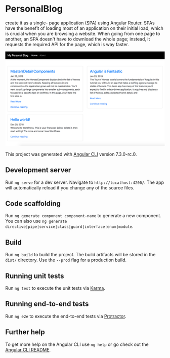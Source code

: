 # PersonalBlog
create it as a single- page application (SPA) using Angular Router. SPAs have the benefit of loading most of an application on their initial load, which is crucial when you are browsing a website. When going from one page to another, an SPA doesn't have to download the whole page; instead, it requests the required API for the page, which is way faster.

![PersonalBlog](https://github.com/Emadsh24/Blog-Using-Angular-and-WordPress/blob/main/blog.jpg "PersonalBlog")




This project was generated with [Angular CLI](https://github.com/angular/angular-cli) version 7.3.0-rc.0.

## Development server

Run `ng serve` for a dev server. Navigate to `http://localhost:4200/`. The app will automatically reload if you change any of the source files.

## Code scaffolding

Run `ng generate component component-name` to generate a new component. You can also use `ng generate directive|pipe|service|class|guard|interface|enum|module`.

## Build

Run `ng build` to build the project. The build artifacts will be stored in the `dist/` directory. Use the `--prod` flag for a production build.

## Running unit tests

Run `ng test` to execute the unit tests via [Karma](https://karma-runner.github.io).

## Running end-to-end tests

Run `ng e2e` to execute the end-to-end tests via [Protractor](http://www.protractortest.org/).

## Further help

To get more help on the Angular CLI use `ng help` or go check out the [Angular CLI README](https://github.com/angular/angular-cli/blob/master/README.md).
